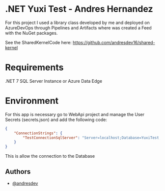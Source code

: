 
# .NET Yuxi Test - Andres Hernandez

For this project I used a library class developed by me and deployed on AzureDevOps through Pipelines and Artifacts where was created a Feed with the NuGet packages. 

See the SharedKernelCode here:
https://github.com/andresdev16/shared-kernel

# Requirements
.NET 7
SQL Server Instance or Azure Data Edge

# Environment
For this app is necessary go to WebApi project and manage the User Secrets (secrets.json) and add the following code:

```json
{
    "ConnectionStrings": {
        "TestConnectionSqlServer": "Server=localhost;Database=YuxiTest;User Id=sa;Password=andres16;TrustServerCertificate=True;"
    }
}
```

This is allow the connection to the Database



## Authors

- [@andresdev](https://www.github.com/andresdev16)

